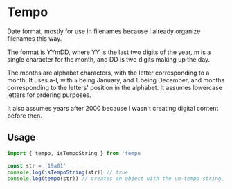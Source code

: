 # Tempo

Date format, mostly for use in filenames because I already organize filenames this way.

The format is YYmDD, where YY is the last two digits of the year, m is a single character for the month, and DD is two digits making up the day.

The months are alphabet characters, with the letter corresponding to a month. It uses a-l, with `a` being January, and `l` being December, and months corresponding to the letters' position in the alphabet. It assumes lowercase letters for ordering purposes.

It also assumes years after 2000 because I wasn't creating digital content before then. 

## Usage

```js
import { tempo, isTempoString } from 'tempo

const str = '19a01'
console.log(isTempoString(str)) // true
console.log(tempo(str)) // creates an object with the un-tempo string, and an optional date
```